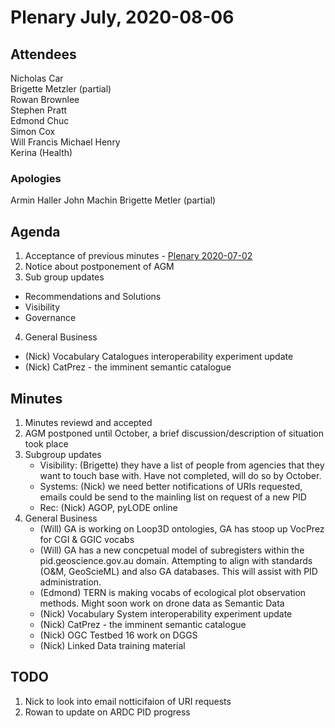 # Plenary July, 2020-08-06

## Attendees
Nicholas Car  
Brigette Metzler (partial)  
Rowan Brownlee  
Stephen Pratt  
Edmond Chuc  
Simon Cox  
Will Francis
Michael Henry  
Kerina (Health)

### Apologies
Armin Haller
John Machin
Brigette Metler (partial)

## Agenda

1.  Acceptance of previous minutes - [Plenary 2020-07-02](https://github.com/AGLDWG/meeting-minutes/blob/master/plenary-2020-07-02.md)
2.  Notice about postponement of AGM  
3.	Sub group updates  
  - Recommendations and Solutions  
  - Visibility  
  - Governance  
4.	General Business  
  - (Nick) Vocabulary Catalogues interoperability experiment update
  - (Nick) CatPrez - the imminent semantic catalogue


## Minutes

1. Minutes reviewd and accepted
2. AGM postponed until October, a brief discussion/description of situation took place
3. Subgroup updates
    * Visibility: (Brigette) they have a list of people from agencies that they want to touch base with. Have not completed, will do so by October.
    * Systems: (Nick) we need better notifications of URIs requested, emails could be send to the mainling list on request of a new PID
    * Rec: (Nick) AGOP, pyLODE online
4. General Business
    * (Will) GA is working on Loop3D ontologies, GA has stoop up VocPrez for CGI & GGIC vocabs
    * (Will) GA has a new concpetual model of subregisters within the pid.geoscience.gov.au domain. Attempting to align with standards (O&M, GeoScieML) and also GA databases. This will assist with PID administration.
    * (Edmond) TERN is making vocabs of ecological plot observation methods. Might soon work on drone data as Semantic Data
    * (Nick) Vocabulary System interoperability experiment update
    * (Nick) CatPrez - the imminent semantic catalogue
    * (Nick) OGC Testbed 16 work on DGGS
    * (Nick) Linked Data training material
    
 
    
## TODO 
1. Nick to look into email notticifaion of URI requests
2. Rowan to update on ARDC PID progress
